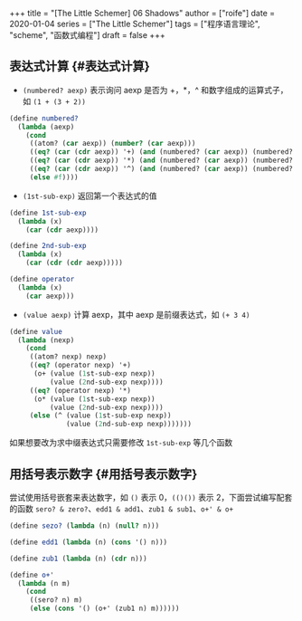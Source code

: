 +++
title = "[The Little Schemer] 06 Shadows"
author = ["roife"]
date = 2020-01-04
series = ["The Little Schemer"]
tags = ["程序语言理论", "scheme", "函数式编程"]
draft = false
+++

## 表达式计算 {#表达式计算}

-   `(numbered? aexp)` 表示询问 aexp 是否为 +，\*，^ 和数字组成的运算式子，如 `(1 + (3 + 2))`

<!--listend-->

```scheme
(define numbered?
  (lambda (aexp)
    (cond
     ((atom? (car aexp)) (number? (car aexp)))
     ((eq? (car (cdr aexp)) '+) (and (numbered? (car aexp)) (numbered? (cdr (cdr aexp)))))
     ((eq? (car (cdr aexp)) '*) (and (numbered? (car aexp)) (numbered? (cdr (cdr aexp)))))
     ((eq? (car (cdr aexp)) '^) (and (numbered? (car aexp)) (numbered? (cdr (cdr aexp)))))
     (else #f))))
```

-   `(1st-sub-exp)` 返回第一个表达式的值

<!--listend-->

```scheme
(define 1st-sub-exp
  (lambda (x)
    (car (cdr aexp))))

(define 2nd-sub-exp
  (lambda (x)
    (car (cdr (cdr aexp)))))

(define operator
  (lambda (x)
    (car aexp)))
```

-   `(value aexp)` 计算 aexp，其中 aexp 是前缀表达式，如 `(+ 3 4)`

<!--listend-->

```scheme
(define value
  (lambda (nexp)
    (cond
     ((atom? nexp) nexp)
     ((eq? (operator nexp) '+)
      (o+ (value (1st-sub-exp nexp))
          (value (2nd-sub-exp nexp))))
     ((eq? (operator nexp) '*)
      (o* (value (1st-sub-exp nexp))
          (value (2nd-sub-exp nexp))))
     (else (^ (value (1st-sub-exp nexp))
              (value (2nd-sub-exp nexp)))))))
```

如果想要改为求中缀表达式只需要修改 `1st-sub-exp` 等几个函数


## 用括号表示数字 {#用括号表示数字}

尝试使用括号嵌套来表达数字，如 `()` 表示 0，`(()())` 表示 2，下面尝试编写配套的函数 `sero? & zero?`、`edd1 & add1`、`zub1 & sub1`、`o+' & o+`

```scheme
(define sezo? (lambda (n) (null? n)))

(define edd1 (lambda (n) (cons '() n)))

(define zub1 (lambda (n) (cdr n)))

(define o+'
  (lambda (n m)
    (cond
     ((sero? n) m)
     (else (cons '() (o+' (zub1 n) m))))))
```

